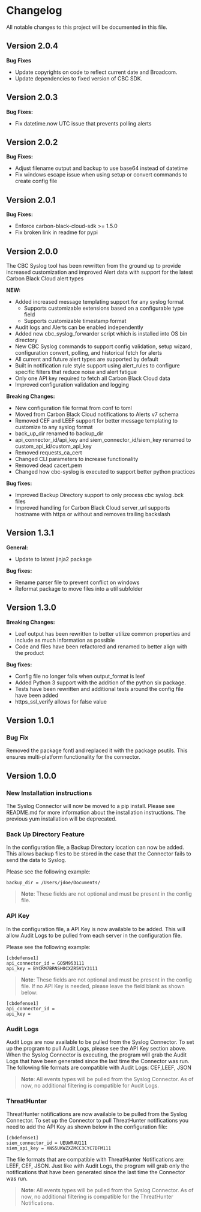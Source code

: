 # Changelog
All notable changes to this project will be documented in this file.

## Version 2.0.4

**Bug Fixes**
* Update copyrights on code to reflect current date and Broadcom.
* Update dependencies to fixed version of CBC SDK.

## Version 2.0.3

**Bug Fixes:**
* Fix datetime.now UTC issue that prevents polling alerts

## Version 2.0.2

**Bug Fixes:**
* Adjust filename output and backup to use base64 instead of datetime
* Fix windows escape issue when using setup or convert commands to create config file

## Version 2.0.1

**Bug Fixes:**
* Enforce carbon-black-cloud-sdk >= 1.5.0
* Fix broken link in readme for pypi

## Version 2.0.0

The CBC Syslog tool has been rewritten from the ground up to provide increased customization and improved Alert data with support for the latest Carbon Black Cloud alert types

**NEW:**
* Added increased message templating support for any syslog format
    * Supports customizable extensions based on a configurable type field
    * Supports customizable timestamp format
* Audit logs and Alerts can be enabled independently
* Added new cbc_syslog_forwarder script which is installed into OS bin directory
* New CBC Syslog commands to support config validation, setup wizard, configuration convert, polling, and historical fetch for alerts
* All current and future alert types are supported by default
* Built in notification rule style support using alert_rules to configure specific filters that reduce noise and alert fatigue
* Only one API key required to fetch all Carbon Black Cloud data
* Improved configuration validation and logging

**Breaking Changes:**
* New configuration file format from conf to toml
* Moved from Carbon Black Cloud notifications to Alerts v7 schema
* Removed CEF and LEEF support for better message templating to customize to any syslog format
* back_up_dir renamed to backup_dir
* api_connector_id/api_key and siem_connector_id/siem_key renamed to custom_api_id/custom_api_key
* Removed requests_ca_cert
* Changed CLI parameters to increase functionality
* Removed dead cacert.pem
* Changed how cbc-syslog is executed to support better python practices

**Bug fixes:**
* Improved Backup Directory support to only process cbc syslog .bck files
* Improved handling for Carbon Black Cloud server_url supports hostname with https or without and removes trailing backslash

## Version 1.3.1

**General:**
* Update to latest jinja2 package

**Bug fixes:**
* Rename parser file to prevent conflict on windows
* Reformat package to move files into a util subfolder

## Version 1.3.0

**Breaking Changes:**
* Leef output has been rewritten to better utilize common properties and include as much information as possible
* Code and files have been refactored and renamed to better align with the product

**Bug fixes:**
* Config file no longer fails when output_format is leef
* Added Python 3 support with the addition of the python six package.
* Tests have been rewritten and additional tests around the config file have been added
* https_ssl_verify allows for false value

## Version 1.0.1

### Bug Fix

Removed the package fcntl and replaced it with the package psutils. This ensures multi-platform functionality for
the connector.

## Version 1.0.0

### New Installation instructions

The Syslog Connector will now be moved to a pip install. Please see README.md for more information about the
installation instructions.  The previous yum installation will be deprecated.

### Back Up Directory Feature

In the configuration file, a Backup Directory location can now be added. This allows backup files to be stored
in the case that the Connector fails to send the data to Syslog.

Please see the following example:

    backup_dir = /Users/jdoe/Documents/

> **Note**: These fields are not optional and must be present in the config file.

### API Key

In the configuration file, a API Key is now available to be added. This will allow Audit Logs to be pulled from each
server in the configuration file.

Please see the following example:

    [cbdefense1]
    api_connector_id = GO5M953111
    api_key = BYCRM7BRNSH0CXZR5V1Y3111

> **Note**: These fields are not optional and must be present in the config file. If no API Key is needed, please
leave the field blank as shown below:

    [cbdefense1]
    api_connector_id =
    api_key =


### Audit Logs

Audit Logs are now available to be pulled from the Syslog Connector. To set up the program to pull Audit Logs, please
see the API Key section above. When the Syslog Connector is executing, the program will grab the Audit Logs that have
been generated since the last time the Connector was run. The following file formats are compatible with Audit Logs:
CEF,LEEF, JSON

> **Note**: All events types will be pulled from the Syslog Connector. As of now, no additional filtering is
compatible for Audit Logs.


### ThreatHunter

ThreatHunter notifications are now available to be pulled from the Syslog Connector. To set up the Connector to pull
ThreatHunter notifications you need to add the API Key as shown below in the configuration file:


    [cbdefense1]
    siem_connector_id = UEUWR4U111
    siem_api_key = XNS5UKWZXZMCC3CYC7DFM111


The file formats that are compatible with ThreatHunter Notifications are: LEEF, CEF, JSON. Just like with Audit Logs, the
program will grab only the notifications that have been generated since the last time the Connector was run.

> **Note**: All events types will be pulled from the Syslog Connector. As of now, no additional filtering is
compatible for the ThreatHunter Notifications.
